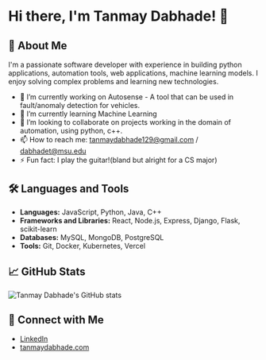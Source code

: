 # Hi there, I'm Tanmay Dabhade! 👋

## 🚀 About Me
I'm a passionate software developer with experience in building python applications, automation tools, web applications, machine learning models. I enjoy solving complex problems and learning new technologies.

- 🔭 I’m currently working on Autosense - A tool that can be used in fault/anomaly detection for vehicles.
- 🌱 I’m currently learning Machine Learning
- 👯 I’m looking to collaborate on projects working in the domain of automation, using python, c++.
- 📫 How to reach me: tanmaydabhade129@gmail.com / dabhadet@msu.edu
- ⚡ Fun fact: I play the guitar!(bland but alright for a CS major)

## 🛠️ Languages and Tools
- **Languages:** JavaScript, Python, Java, C++
- **Frameworks and Libraries:** React, Node.js, Express, Django, Flask, scikit-learn
- **Databases:** MySQL, MongoDB, PostgreSQL
- **Tools:** Git, Docker, Kubernetes, Vercel

## 📈 GitHub Stats
![Tanmay Dabhade's GitHub stats](https://github-readme-stats.vercel.app/api?username=TanmayDabhade&show_icons=true&theme=radical)

## 🔗 Connect with Me
- [LinkedIn](https://www.linkedin.com/in/TanmayDabhade/)
- [tanmaydabhade.com](https://www.tanmaydabhade.com)



